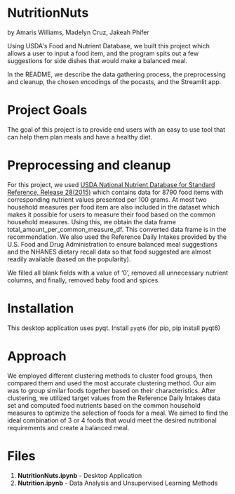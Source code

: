 # NutritionNuts

by Amaris Williams, Madelyn Cruz, Jakeah Phifer

Using USDA's Food and Nutrient Database, we built this project which allows a user to input a food item, and the program spits out a few suggestions for side dishes that would make a balanced meal. 

In the README, we describe the data gathering process, the preprocessing and cleanup, the chosen encodings of the pocasts, and the Streamlit app.


# Project Goals
The goal of this project is to provide end users with an easy to use tool that can help them plan meals and have a healthy diet.

# Preprocessing and cleanup

For this project, we used [USDA National Nutrient Database for Standard Reference, Release 28(2015)](https://www.ars.usda.gov/northeast-area/beltsville-md-bhnrc/beltsville-human-nutrition-research-center/methods-and-application-of-food-composition-laboratory/mafcl-site-pages/sr11-sr28/) which contains data for 8790 food items with corresponding nutrient values presented per 100 grams. At most two household measures per food item are also included in the dataset which makes it possible for users to measure their food based on the common household measures. Using this, we obtain the data frame total_amount_per_common_measure_df. This converted data frame is in the recommendation. We also used the Reference Daily Intakes provided by the U.S. Food and Drug Administration to ensure balanced meal suggestions and the NHANES dietary recall data so that food suggested are almost readily available (based on the popularity).

We filled all blank fields with a value of ‘0’, removed all unnecessary nutrient columns, and finally, removed baby food and spices. 

# Installation

This desktop application uses pyqt. Install `pyqt6` (for pip, pip install pyqt6)

# Approach

We employed different clustering methods to cluster food groups, then compared them and used the most accurate clustering method. Our aim was to group similar foods together based on their characteristics. After clustering, we utilized target values from the Reference Daily Intakes data set and computed food nutrients based on the common household measures to optimize the selection of foods for a meal. We aimed to find the ideal combination of 3 or 4 foods that would meet the desired nutritional requirements and create a balanced meal.

# Files

1. **NutritionNuts.ipynb** - Desktop Application
2. **Nutrition.ipynb** - Data Analysis and Unsupervised Learning Methods


